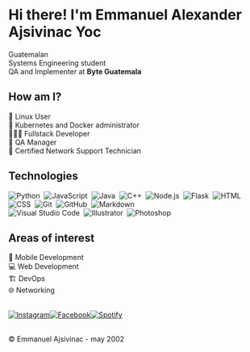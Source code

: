 # Hi there! I'm Emmanuel Alexander Ajsivinac Yoc
Guatemalan <br>
Systems Engineering student <br>
QA and Implementer at **Byte Guatemala**

## How am I?
🐧 Linux User <br>
🐋 Kubernetes and Docker administrator <br>
🧑🏽‍💻 Fullstack Developer <br>
📱 QA Manager <br>
🛜 Certified Network Support Technician <br>

## Technologies

![Python](https://img.shields.io/badge/-Python-05122A?style=flat&logo=python)&nbsp;
![JavaScript](https://img.shields.io/badge/-JavaScript-05122A?style=flat&logo=javascript)&nbsp;
![Java](https://img.shields.io/badge/-Java-05122A?style=flat&logo=Java&logoColor=FFA518)&nbsp;
![C++](https://img.shields.io/badge/-C++-05122A?style=flat&logo=C%2B%2B&logoColor=00599C)&nbsp;
![Node.js](https://img.shields.io/badge/-Node.js-05122A?style=flat&logo=node.js)&nbsp;
![Flask](https://img.shields.io/badge/-Flask-05122A?style=flat&logo=flask)&nbsp;
![HTML](https://img.shields.io/badge/-HTML-05122A?style=flat&logo=HTML5)&nbsp;
![CSS](https://img.shields.io/badge/-CSS-05122A?style=flat&logo=CSS3&logoColor=1572B6)&nbsp;
![Git](https://img.shields.io/badge/-Git-05122A?style=flat&logo=git)&nbsp;
![GitHub](https://img.shields.io/badge/-GitHub-05122A?style=flat&logo=github)&nbsp;
![Markdown](https://img.shields.io/badge/-Markdown-05122A?style=flat&logo=markdown)\
![Visual Studio Code](https://img.shields.io/badge/-Visual%20Studio%20Code-05122A?style=flat&logo=visual-studio-code&logoColor=007ACC)&nbsp;
![Illustrator](https://img.shields.io/badge/-Illustrator-05122A?style=flat&logo=adobe-illustrator)&nbsp;
![Photoshop](https://img.shields.io/badge/-Photoshop-05122A?style=flat&logo=adobe-photoshop)&nbsp;

## Areas of interest
📱 Mobile Development <br>
💻 Web Development <br> 
🏗️ DevOps <br>
🌐 Networking <br><br>

<div style="display: flex; align-items: center;">
  <a href="https://www.instagram.com/emmanuelajsivinac" target="_blank"><img src="https://img.shields.io/badge/Instagram-%23E4405F.svg?&style=flat-square&logo=instagram&logoColor=white" alt="Instagram"></a>
  <a href="https://www.facebook.com/emmajsivinac" target="_blank"><img src="https://img.shields.io/badge/Facebook-%231877F2.svg?&style=flat-square&logo=facebook&logoColor=white" alt="Facebook"></a>
  <a href="https://open.spotify.com/user/31zcjnaemnp7zoszyc7i5yxslrhe" target="_blank"><img src="https://img.shields.io/badge/Spotify-%231ED760.svg?&style=flat-square&logo=spotify&logoColor=white" alt="Spotify"></a>
</div>
<br>


<!--
<p align="center">
  <img src="https://github.com/user-attachments/assets/10c3c236-84c3-4950-b97c-3b3e83a9d730" width=45% />
  <img src="https://github.com/user-attachments/assets/f88e1864-aebd-4999-9eae-46f054bc663a" width=45% />
</p>

![20240821_001911726_iOS](https://github.com/user-attachments/assets/10c3c236-84c3-4950-b97c-3b3e83a9d730)

![20240603_145428800_iOS](https://github.com/user-attachments/assets/f88e1864-aebd-4999-9eae-46f054bc663a)

-->


©️ Emmanuel Ajsivinac - may 2002
<!--
**emmanuelajsivinac/EmmanuelAjsivinac** is a ✨ _special_ ✨ repository because its `README.md` (this file) appears on your GitHub profile.

Here are some ideas to get you started:

- 🔭 I’m currently working on ...
- 🌱 I’m currently learning ...
- 👯 I’m looking to collaborate on ...
- 🤔 I’m looking for help with ...
- 💬 Ask me about ...
- 📫 How to reach me: ...
- 😄 Pronouns: ...
- ⚡ Fun fact: ...
-->
